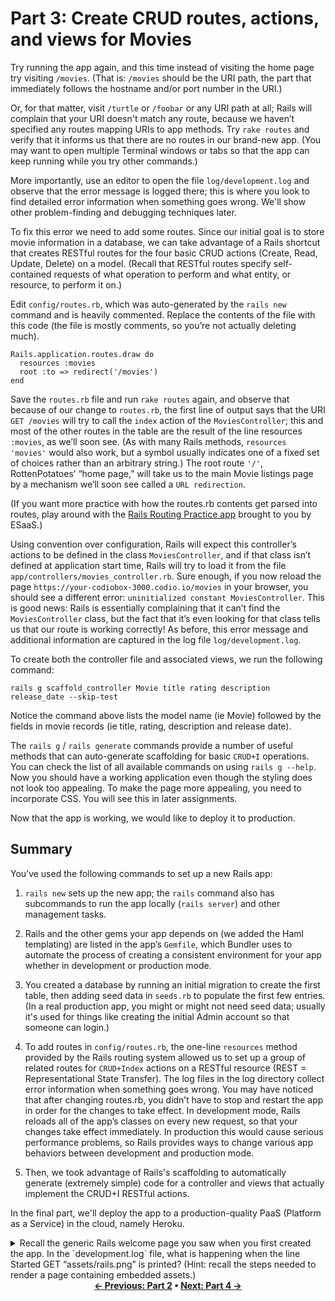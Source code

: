 # Part 3: Create CRUD routes, actions, and views for Movies

Try running the app again, and this time instead of visiting the home
page try visiting `/movies`.  (That is: `/movies` should be the URI
path, the part that immediately follows the hostname and/or port
number in the URI.)

Or, for that matter, visit `/turtle` or `/foobar` or any URI path at all;
Rails will complain that your URI doesn't match any route,
because we haven’t specified any routes mapping URIs to app methods. Try `rake routes`
and verify that it informs us that there are no routes in our brand-new app. (You may want to open multiple Terminal windows
or tabs so that the app can keep running while you try other commands.)

More importantly, use an editor to open the file `log/development.log` and observe that the error message is logged there;
this is where you look to find detailed error information when something goes wrong. 
We'll show other problem-finding and debugging techniques later.

To fix this error we need to add some routes. Since our initial goal is to store movie information in a database,
we can take advantage of a Rails shortcut that creates RESTful routes for the four basic CRUD actions 
(Create, Read, Update, Delete) on a model. (Recall that RESTful routes specify self-contained requests of what operation to perform and what entity,
or resource, to perform it on.)

Edit `config/routes.rb`, which was auto-generated by the `rails new` command and is heavily commented.
Replace the contents of the file with this code (the file is mostly comments, so you’re not actually deleting much).
```
Rails.application.routes.draw do
  resources :movies
  root :to => redirect('/movies')
end
```


Save the `routes.rb` file and run `rake routes` again, and observe that because of our change to `routes.rb`,
the first line of output says that the URI `GET /movies` will try to call the `index` action of the `MoviesController`;
this and most of the other routes in the table are the result of the line resources `:movies`, as we’ll soon see. 
(As with many Rails methods, `resources 'movies'` would also work, but a symbol usually indicates one of a fixed set of choices rather than an arbitrary string.)
The root route `'/'`, RottenPotatoes’ “home page,” will take us to the main Movie listings page by a mechanism we’ll soon see called a `URL redirection`.

(If you want more practice with how the routes.rb contents get parsed into routes,
play around with the [Rails Routing Practice app](https://rails-routing-practice.herokuapp.com/) brought to you by ESaaS.)



Using convention over configuration, Rails will expect this controller’s actions to be defined in the class `MoviesController`,
and if that class isn’t defined at application start time, Rails will try to load it from the file `app/controllers/movies_controller.rb`.
Sure enough, if you now reload the page `https://your-codiobox-3000.codio.io/movies` in your browser, you should see a different error: `uninitialized constant MoviesController`.
This is good news: Rails is essentially complaining that it can’t find the `MoviesController` class, but the fact that it’s even looking for that class tells us that our route is working correctly!
As before, this error message and additional information are captured in the log file `log/development.log`.

To create both the controller file and associated views, we run the following command:
```
rails g scaffold_controller Movie title rating description release_date --skip-test
```
Notice the command above lists the model name (ie Movie) followed by the fields in movie records (ie title, rating, description and release date).

The `rails g` / `rails generate` commands provide a number of useful methods that can auto-generate scaffolding for basic `CRUD+I` operations.
You can check the list of all available commands on using `rails g --help`. Now you should have a working application even though the styling does not look too appealing.
To make the page more appealing, you need to incorporate CSS. You will see this in later assignments.


Now that the app is working, we would like to deploy it to production.

## Summary

You’ve used the following commands to set up a new Rails app:

1. `rails new` sets up the new app; the `rails` command also has subcommands to run the app locally (`rails server`) and other management tasks.

2. Rails and the other gems your app depends on (we added the Haml templating) are listed in the app’s `Gemfile`,
which Bundler uses to automate the process of creating a consistent environment for your app whether in development or production mode.

3. You created a database by running an initial migration to create
the first table, then adding seed data in `seeds.rb` to populate the
first few entries.  (In a real production app, you might or might not
need seed data; usually it's used for things like creating the initial
Admin account so that someone can login.)

4. To add routes in `config/routes.rb`, the one-line `resources` method provided by the Rails routing system allowed us to set up
a group of related routes for `CRUD+Index` actions on a RESTful resource (REST = Representational State Transfer).
The log files in the log directory collect error information when something goes wrong.
You may have noticed that after changing routes.rb, you didn’t have to stop and restart the app in order for the changes to take effect. 
In development mode, Rails reloads all of the app’s classes on every new request, so that your changes take effect immediately. 
In production this would cause serious performance problems, so Rails
provides ways to change various app behaviors between development and
production mode.

5. Then, we took advantage of Rails's scaffolding to automatically
generate (extremely simple) code for a controller and views that
actually implement the CRUD+I RESTful actions.

In the final part, we'll deploy the app to a production-quality PaaS (Platform
as a Service) in the cloud, namely Heroku.

<details>
    <summary>
        Recall the generic Rails welcome page you saw when you first created the app. In the `development.log` file,
        what is happening when the line Started GET “assets/rails.png” is printed? 
        (Hint: recall the steps needed to render a page containing embedded assets.)
    </summary>
    <blockquote>
        The browser is requesting the embedded image of the Rails logo for the welcome page.
    </blockquote>
</details>

<div align="center">
<b><a href="Part2.md">&larr; Previous: Part 2</a> &bull; <a href="Part2.md">Next: Part 4 &rarr;</a></b>
</div>
